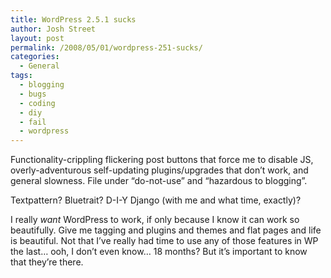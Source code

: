 ```yaml
---
title: WordPress 2.5.1 sucks
author: Josh Street
layout: post
permalink: /2008/05/01/wordpress-251-sucks/
categories:
  - General
tags:
  - blogging
  - bugs
  - coding
  - diy
  - fail
  - wordpress
---
```

Functionality-crippling flickering post buttons that force me to disable JS, overly-adventurous self-updating plugins/upgrades that don&#8217;t work, and general slowness. File under &#8220;do-not-use&#8221; and &#8220;hazardous to blogging&#8221;.

Textpattern? Bluetrait? D-I-Y Django (with me and what time, exactly)?

I really *want* WordPress to work, if only because I know it can work so beautifully. Give me tagging and plugins and themes and flat pages and life is beautiful. Not that I&#8217;ve really had time to use any of those features in WP the last&#8230; ooh, I don&#8217;t even know&#8230; 18 months? But it&#8217;s important to know that they&#8217;re there.